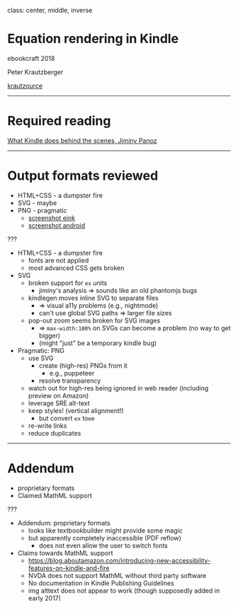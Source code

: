 class: center, middle, inverse

# Equation rendering in Kindle

ebookcraft 2018

Peter Krautzberger

[krautzource](https://www.krautzource.com)

---

# Required reading

[What Kindle does behind the scenes, Jiminy Panoz](https://medium.com/@jiminypan/what-kindle-does-behind-the-scenes-3d1be22efce3)

---

# Output formats reviewed

* HTML+CSS - a dumpster fire
* SVG - maybe
* PNG - pragmatic
  * [screenshot eink](https://drive.google.com/open?id=1oY_qN94SNeXT6QEacj5nN8yFmDsWmNnQ)
  * [screenshot android](https://drive.google.com/file/d/1L00alxXlQ_muEeNR-LB5roUSD-BahmVe/view?usp=sharing)

???

* HTML+CSS - a dumpster fire
  * fonts are not applied
  * most advanced CSS gets broken
* SVG
  * broken support for `ex` units
    * jiminy's analysis => sounds like an old phantomjs bugs
  * kindlegen moves inline SVG to separate files
    * => visual a11y problems (e.g., nightmode)
    * can't use global SVG paths => larger file sizes
  * pop-out zoom seems broken for SVG images
    * => `max-width:100%` on SVGs can become a problem (no way to get bigger)
    * (might "just" be a temporary kindle bug)
* Pragmatic: PNG
  * use SVG
    * create (high-res) PNGs from it
      * e.g., puppeteer
    * resolve transparency
  * watch out for high-res being ignored in web reader (including preview on Amazon)
  * leverage SRE alt-text
  * keep styles! (vertical alignment!)
    * but convert `ex` to`em`
  * re-write links
  * reduce duplicates

---

# Addendum

* proprietary formats
* Claimed MathML support

???
* Addendum: proprietary formats
  * looks like textbookbuilder might provide some magic
  * but apparently completely inaccessible (PDF reflow)
    * does not even allow the user to switch fonts
* Claims towards MathML support
  * https://blog.aboutamazon.com/introducing-new-accessibility-features-on-kindle-and-fire
  * NVDA does not support MathML without third party software
  * No documentation in Kindle Publishing Guidelines
  * img alttext does not appear to work (though supposedly added in early 2017)
